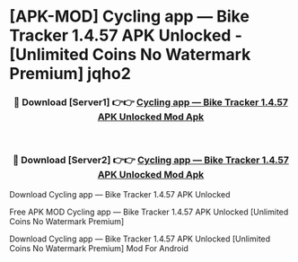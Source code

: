 # [APK-MOD] Cycling app — Bike Tracker 1.4.57 APK Unlocked - [Unlimited Coins No Watermark Premium] jqho2



<div align="center">
<h3>🔴 Download [Server1] 👉👉 <a href="https://momento.my/?title=Cycling_app_—_Bike_Tracker_1.4.57_APK_Unlocked">Cycling app — Bike Tracker 1.4.57 APK Unlocked Mod Apk</a></h3><br>

<h3>🔴 Download [Server2] 👉👉 <a href="https://momento.my/?title=Cycling_app_—_Bike_Tracker_1.4.57_APK_Unlocked">Cycling app — Bike Tracker 1.4.57 APK Unlocked Mod Apk</a></h3>
</div>



Download Cycling app — Bike Tracker 1.4.57 APK Unlocked 

Free APK MOD Cycling app — Bike Tracker 1.4.57 APK Unlocked [Unlimited Coins No Watermark Premium]

Download Cycling app — Bike Tracker 1.4.57 APK Unlocked [Unlimited Coins No Watermark Premium] Mod For Android
